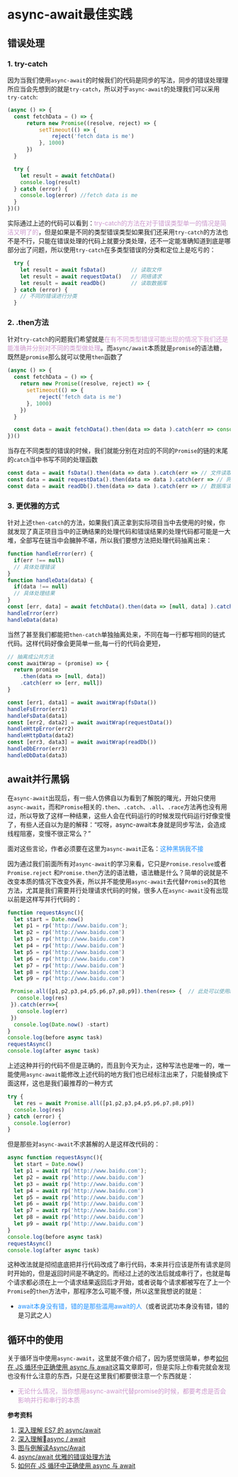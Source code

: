 # async-await最佳实践

## 错误处理
### 1. try-catch
因为当我们使用`async-await`的时候我们的代码是同步的写法，同步的错误处理理所应当会先想到的就是`try-catch`，所以对于`async-await`的处理我们可以采用`try-catch`:
```javascript
(async () => {
  const fetchData = () => {
      return new Promise((resolve, reject) => {
          setTimeout(() => {
              reject('fetch data is me')
          }, 1000)
      })
  }

  try {
    let result = await fetchData()
    console.log(result)
  } catch (error) {
    console.log(error) //fetch data is me
  }
})()
```
实际通过上述的代码可以看到：<font color=#CC99CD>try-catch的方法在对于错误类型单一的情况是简洁又明了的</font>，但是如果是不同的类型错误类型如果我们还采用`try-catch`的方法也不是不行，只能在错误处理的代码上就要分类处理，还不一定能准确知道到底是哪部分出了问题，所以使用`try-catch`在多类型错误的分类和定位上是吃亏的：
```javascript
  try {
    let result = await fsData()        // 读取文件
    let result = await requestData()   // 网络请求
    let result = await readDb()        // 读取数据库
  } catch (error) {
    // 不同的错误进行分类
  }
```

### 2. .then方法
针对`try-catch`的问题我们希望就是<font color=#CC99CD>在有不同类型错误可能出现的情况下我们还是能准确并分别对不同的类型做处理</font>。而`async/await`本质就是`promise`的语法糖，既然是`promise`那么就可以使用`then`函数了
```javascript
(async () => {
  const fetchData = () => {
    return new Promise((resolve, reject) => {
      setTimeout(() => {
          reject('fetch data is me')
      }, 1000)
    })
  }

  const data = await fetchData().then(data => data ).catch(err => console.log(err))
})()
```
当存在不同类型的错误的时候，我们就能分别在对应的不同的`Promise`的链的末尾的`catch`当中书写不同的处理函数
```javascript
const data = await fsData().then(data => data ).catch(err => // 文件读取错误的处理)
const data = await requestData().then(data => data ).catch(err => // 网络请求错误的处理)
const data = await readDb().then(data => data ).catch(err => // 数据库读写错误的处理)
```

### 3. 更优雅的方式
针对上述`then-catch`的方法，如果我们真正拿到实际项目当中去使用的时候，你就发现了真正项目当中的正确结果的处理代码和错误结果的处理代码都可能是一大堆，全部写在链当中会臃肿不堪，所以我们要想方法把处理代码抽离出来：
```javascript
function handleError(err) {
  if(err !== null)
  // 具体处理错误
}
function handleData(data) {
  if(data !== null)
  // 具体处理结果
}
const [err, data] = await fetchData().then(data => [null, data] ).catch(err => [err, null])
handleError(err)
handleData(data)
```

当然了甚至我们都能把`then-catch`单独抽离处来，不同在每一行都写相同的链式代码。这样代码好像会更简单一些,每一行的代码会更短，
```javascript
// 抽离成公共方法
const awaitWrap = (promise) => {
  return promise
    .then(data => [null, data])
    .catch(err => [err, null])
}

const [err1, data1] = await awaitWrap(fsData())
handleFsError(err1)
handleFsData(data1)
const [err2, data2] = await awaitWrap(requestData())
handleHttpError(err2)
handleHttpData(data2)
const [err3, data3] = await awaitWrap(readDb())
handleDbError(err3)
handleDbData(data3)
```
## await并行黑锅
在`async-await`出现后，有一些人仿佛自以为看到了解脱的曙光，开始只使用`async-await`，而和`Promise`相关的`.then`、`.catch`、`.all`、`.race`方法再也没有用过，所以导致了这样一种结果，这些人会在代码运行的时候发现代码运行好像变慢了，有些人还自以为是的解释：“哎呀，async-await本身就是同步写法，会造成线程阻塞，变慢不很正常么？”

面对这些言论，作者必须要在这里为`async-await`正名：<font color=#1E90FF>这种黑锅我不接</font>

因为通过我们前面所有对`async-await`的学习来看，它只是`Promise.resolve`或者`Promise.reject` 和`Promise.then`方法的语法糖，语法糖是什么？简单的说就是不改变本质的情况下改变外表，所以并不能使用`async-await`去代替`Promise`的其他方法，尤其是我们需要并行处理请求代码的时候，很多人在`async-await`没有出现以前是这样写并行代码的：
```javascript
function requestAsync(){
  let start = Date.now()
  let p1 = rp('http://www.baidu.com');
  let p2 = rp('http://www.baidu.com')
  let p3 = rp('http://www.baidu.com')
  let p4 = rp('http://www.baidu.com')
  let p5 = rp('http://www.baidu.com')
  let p6 = rp('http://www.baidu.com')
  let p7 = rp('http://www.baidu.com')
  let p8 = rp('http://www.baidu.com')
  let p9 = rp('http://www.baidu.com')

 Promise.all([p1,p2,p3,p4,p5,p6,p7,p8,p9]).then(res=> {  // 此处可以使用async-await代替
   console.log(res)
 }).catch(err=>{
   console.log(err)
 })
  console.log(Date.now() -start)
}
console.log(before async task)
requestAsync()
console.log(after async task)
```
上述这种并行的代码不但是正确的，而且到今天为止，这种写法也是唯一的，唯一能使用`async-await`能修改上述代码的地方我们也已经标注出来了，只能替换成下面这样，这也是我们最推荐的一种方式
```javascript
try {
  let res = await Promise.all([p1,p2,p3,p4,p5,p6,p7,p8,p9])
  console.log(res)
} catch (error) {
  console.log(error)
}
```
但是那些对`async-await`不求甚解的人是这样改代码的：
```javascript
async function requestAsync(){
  let start = Date.now()
  let p1 = await rp('http://www.baidu.com');
  let p2 = await rp('http://www.baidu.com')
  let p3 = await rp('http://www.baidu.com')
  let p4 = await rp('http://www.baidu.com')
  let p5 = await rp('http://www.baidu.com')
  let p6 = await rp('http://www.baidu.com')
  let p7 = await rp('http://www.baidu.com')
  let p8 = await rp('http://www.baidu.com')
  let p9 = await rp('http://www.baidu.com')
}
console.log(before async task)
requestAsync()
console.log(after async task)
```
这种改法就是彻彻底底把并行代码改成了串行代码，本来并行应该是所有请求是同时开始的，但是返回时间是不确定的。而经过上述的改法后就成串行了，也就是每个请求都必须在上一个请求结果返回后才开始，或者说每个请求都被写在了上一个`Promise`的`then`方法中，那程序怎么可能不慢，所以这里我想说的就是：
+ <font color=#1E90FF>await本身没有错，错的是那些滥用await的人</font>（或者说武功本身没有错，错的是习武之人）

## 循环中的使用
关于循环当中使用`async-await`，这里就不做介绍了，因为感觉很简单，参考[如何在 JS 循环中正确使用 async 与 await](https://juejin.im/post/5cf7042df265da1ba647d9d1)这篇文章即可，但是实际上你看完就会发现也没有什么注意的东西，只是在这里我们都要很注意一个东西就是：
+ <font color=#CC99CD>无论什么情况，当你想用async-await代替promise的时候，都要考虑是否会影响并行和串行的本质</font> 

**参考资料**
1. [深入理解 ES7 的 async/await](https://juejin.im/entry/58523b908e450a006c4d0c5b)
2. [深入理解async / await](https://juejin.im/post/5b99cbe35188255c930dc74c)
3. [图与例解读Async/Await](https://juejin.im/entry/5a45f3586fb9a0452b498df7)
4. [async/await 优雅的错误处理方法](https://juejin.im/post/5c49eb28f265da613a545a4b)
5. [如何在 JS 循环中正确使用 async 与 await](https://juejin.im/post/5cf7042df265da1ba647d9d1)